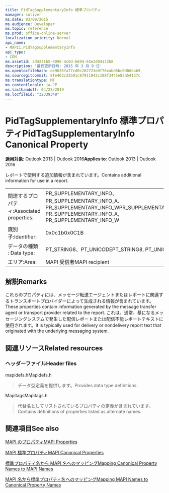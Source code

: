 ```yaml
---
title: PidTagSupplementaryInfo 標準プロパティ
manager: soliver
ms.date: 03/09/2015
ms.audience: Developer
ms.topic: reference
ms.prod: office-online-server
localization_priority: Normal
api_name:
- MAPIi.PidTagSupplementaryInfo
api_type:
- COM
ms.assetid: 2d4231b5-4096-4c0d-b694-65e2d04172b8
description: '最終更新日時: 2015 年 3 月 9 日'
ms.openlocfilehash: de9635fa77cd0c282723e0f76eabd6bc0d0dbab9
ms.sourcegitcommit: 8fe462c32b91c87911942c188f3445e85a54137c
ms.translationtype: MT
ms.contentlocale: ja-JP
ms.lasthandoff: 04/23/2019
ms.locfileid: "32339348"
---
```

# <a name="pidtagsupplementaryinfo-canonical-property"></a><span data-ttu-id="b5491-103">PidTagSupplementaryInfo 標準プロパティ</span><span class="sxs-lookup"><span data-stu-id="b5491-103">PidTagSupplementaryInfo Canonical Property</span></span>

  
  
<span data-ttu-id="b5491-104">**適用対象**: Outlook 2013 | Outlook 2016</span><span class="sxs-lookup"><span data-stu-id="b5491-104">**Applies to**: Outlook 2013 | Outlook 2016</span></span> 
  
<span data-ttu-id="b5491-105">レポートで使用する追加情報が含まれています。</span><span class="sxs-lookup"><span data-stu-id="b5491-105">Contains additional information for use in a report.</span></span>
  
|||
|:-----|:-----|
|<span data-ttu-id="b5491-106">関連するプロパティ:</span><span class="sxs-lookup"><span data-stu-id="b5491-106">Associated properties:</span></span>  <br/> |<span data-ttu-id="b5491-107">PR_SUPPLEMENTARY_INFO、PR_SUPPLEMENTARY_INFO_A、PR_SUPPLEMENTARY_INFO_W</span><span class="sxs-lookup"><span data-stu-id="b5491-107">PR_SUPPLEMENTARY_INFO, PR_SUPPLEMENTARY_INFO_A, PR_SUPPLEMENTARY_INFO_W</span></span>  <br/> |
|<span data-ttu-id="b5491-108">識別子:</span><span class="sxs-lookup"><span data-stu-id="b5491-108">Identifier:</span></span>  <br/> |<span data-ttu-id="b5491-109">0x0c1b</span><span class="sxs-lookup"><span data-stu-id="b5491-109">0x0C1B</span></span>  <br/> |
|<span data-ttu-id="b5491-110">データの種類 : </span><span class="sxs-lookup"><span data-stu-id="b5491-110">Data type:</span></span>  <br/> |<span data-ttu-id="b5491-111">PT_STRING8、PT_UNICODE</span><span class="sxs-lookup"><span data-stu-id="b5491-111">PT_STRING8, PT_UNICODE</span></span>  <br/> |
|<span data-ttu-id="b5491-112">エリア:</span><span class="sxs-lookup"><span data-stu-id="b5491-112">Area:</span></span>  <br/> |<span data-ttu-id="b5491-113">MAPI 受信者</span><span class="sxs-lookup"><span data-stu-id="b5491-113">MAPI recipient</span></span>  <br/> |
   
## <a name="remarks"></a><span data-ttu-id="b5491-114">解説</span><span class="sxs-lookup"><span data-stu-id="b5491-114">Remarks</span></span>

<span data-ttu-id="b5491-115">これらのプロパティには、メッセージ転送エージェントまたはレポートに関連するトランスポートプロバイダーによって生成される情報が含まれています。</span><span class="sxs-lookup"><span data-stu-id="b5491-115">These properties contain information generated by the message transfer agent or transport provider related to the report.</span></span> <span data-ttu-id="b5491-116">これは、通常、基になるメッセージングシステムで発生した配信レポートまたは配信不能レポートテキストに使用されます。</span><span class="sxs-lookup"><span data-stu-id="b5491-116">It is typically used for delivery or nondelivery report text that originated with the underlying messaging system.</span></span>
  
## <a name="related-resources"></a><span data-ttu-id="b5491-117">関連リソース</span><span class="sxs-lookup"><span data-stu-id="b5491-117">Related resources</span></span>

### <a name="header-files"></a><span data-ttu-id="b5491-118">ヘッダーファイル</span><span class="sxs-lookup"><span data-stu-id="b5491-118">Header files</span></span>

<span data-ttu-id="b5491-119">mapidefs.h</span><span class="sxs-lookup"><span data-stu-id="b5491-119">Mapidefs.h</span></span>
  
> <span data-ttu-id="b5491-120">データ型定義を提供します。</span><span class="sxs-lookup"><span data-stu-id="b5491-120">Provides data type definitions.</span></span>
    
<span data-ttu-id="b5491-121">Mapitags</span><span class="sxs-lookup"><span data-stu-id="b5491-121">Mapitags.h</span></span>
  
> <span data-ttu-id="b5491-122">代替名としてリストされているプロパティの定義が含まれています。</span><span class="sxs-lookup"><span data-stu-id="b5491-122">Contains definitions of properties listed as alternate names.</span></span>
    
## <a name="see-also"></a><span data-ttu-id="b5491-123">関連項目</span><span class="sxs-lookup"><span data-stu-id="b5491-123">See also</span></span>



[<span data-ttu-id="b5491-124">MAPI のプロパティ</span><span class="sxs-lookup"><span data-stu-id="b5491-124">MAPI Properties</span></span>](mapi-properties.md)
  
[<span data-ttu-id="b5491-125">MAPI 標準プロパティ</span><span class="sxs-lookup"><span data-stu-id="b5491-125">MAPI Canonical Properties</span></span>](mapi-canonical-properties.md)
  
[<span data-ttu-id="b5491-126">標準プロパティ名から MAPI 名へのマッピング</span><span class="sxs-lookup"><span data-stu-id="b5491-126">Mapping Canonical Property Names to MAPI Names</span></span>](mapping-canonical-property-names-to-mapi-names.md)
  
[<span data-ttu-id="b5491-127">MAPI 名から標準プロパティ名へのマッピング</span><span class="sxs-lookup"><span data-stu-id="b5491-127">Mapping MAPI Names to Canonical Property Names</span></span>](mapping-mapi-names-to-canonical-property-names.md)

